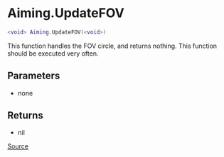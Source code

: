 # Aiming.UpdateFOV
```lua
<void> Aiming.UpdateFOV(<void>)
```
This function handles the FOV circle, and returns nothing. This function should be executed very often.

## Parameters
* none

## Returns
* nil

[Source](https://github.com/Stefanuk12/ROBLOX/blob/master/Universal/Aiming/Module.lua#L67)